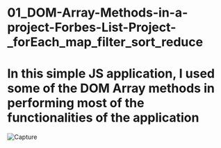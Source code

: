# 01_DOM-Array-Methods-in-a-project-Forbes-List-Project-_forEach_map_filter_sort_reduce
# In this simple JS application, I used some of the DOM Array methods in performing most of the functionalities of the application
![Capture](https://user-images.githubusercontent.com/29488077/209823363-629f18d5-727d-4c08-8477-edeb0ed19a38.JPG)
